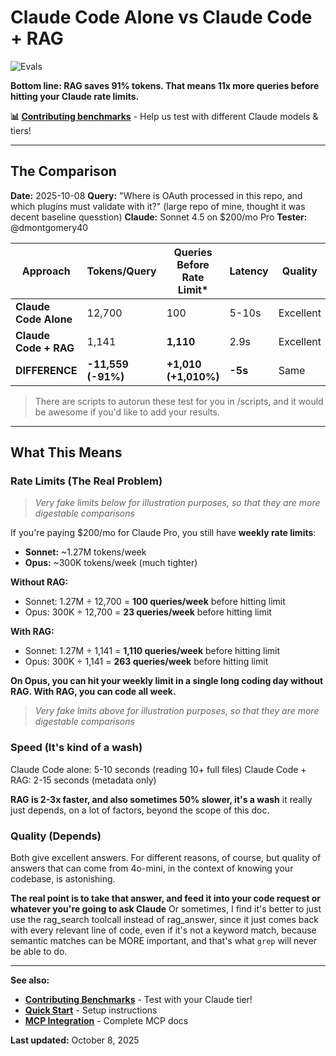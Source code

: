 # Claude Code Alone vs Claude Code + RAG

![Evals](../assets/evals.png)

**Bottom line: RAG saves 91% tokens. That means 11x more queries before hitting your Claude rate limits.**

**📊 [Contributing benchmarks](CONTRIBUTING.md)** - Help us test with different Claude models & tiers!

---

## The Comparison

**Date:** 2025-10-08
**Query:** "Where is OAuth processed in this repo, and which plugins must validate with it?" (large repo of mine, thought it was decent baseline quesstion)
**Claude:** Sonnet 4.5 on $200/mo Pro
**Tester:** @dmontgomery40

| Approach | Tokens/Query | Queries Before Rate Limit* | Latency | Quality |
|----------|--------------|---------------------------|---------|---------|
| **Claude Code Alone** | 12,700 | 100 | 5-10s | Excellent |
| **Claude Code + RAG** | 1,141 | **1,110** | 2.9s | Excellent |
| **DIFFERENCE** | **-11,559 (-91%)** | **+1,010 (+1,010%)** | **-5s** | Same |

> There are scripts to autorun these test for you in /scripts, and it would be awesome if you'd like to add your results.

---

## What This Means

### Rate Limits (The Real Problem)

> *Very fake limits below for illustration purposes, so that they are more digestable comparisons*

If you're paying $200/mo for Claude Pro, you still have **weekly rate limits**:
- **Sonnet:** ~1.27M tokens/week
- **Opus:** ~300K tokens/week (much tighter)

**Without RAG:**
- Sonnet: 1.27M ÷ 12,700 = **100 queries/week** before hitting limit
- Opus: 300K ÷ 12,700 = **23 queries/week** before hitting limit

**With RAG:**
- Sonnet: 1.27M ÷ 1,141 = **1,110 queries/week** before hitting limit
- Opus: 300K ÷ 1,141 = **263 queries/week** before hitting limit

**On Opus, you can hit your weekly limit in a single long coding day without RAG. With RAG, you can code all week.**

> *Very fake lmits above for illustration purposes, so that they are more digestable comparisons*

### Speed (It's kind of a wash)

Claude Code alone: 5-10 seconds (reading 10+ full files)
Claude Code + RAG: 2-15 seconds (metadata only)

**RAG is 2-3x faster, and also sometimes 50% slower, it's a wash** it really just depends, on a lot of factors, beyond the scope of this doc.

### Quality (Depends)

Both give excellent answers. For different reasons, of course, but quality of answers that can come from 4o-mini, in the context of knowing your codebase, is astonishing. 

**The real point is to take that answer, and feed it into your code request or whatever you're going to ask Claude** Or sometimes, I find it's better to just use the rag_search toolcall instead of rag_answer, since it just comes back with every relevant line of code, even if it's not a keyword match, because semantic matches can be MORE important, and that's what `grep` will never be able to do. 

---

**See also:**
- **[Contributing Benchmarks](CONTRIBUTING.md)** - Test with your Claude tier!
- **[Quick Start](../README.md)** - Setup instructions
- **[MCP Integration](MCP_README.md)** - Complete MCP docs

**Last updated:** October 8, 2025
